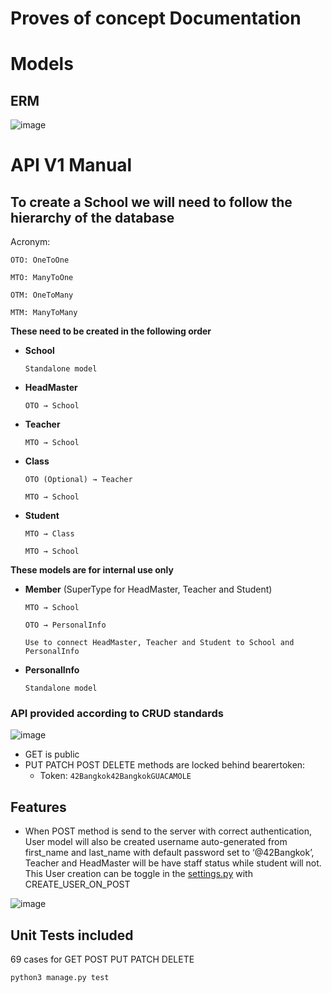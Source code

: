 # Proves of concept Documentation

# Models

## ERM

![image](https://user-images.githubusercontent.com/46592735/211150034-9ecb858b-e15b-44ed-9d1d-2b0119ef1583.png)

# API V1 Manual

## To create a School we will need to follow the **hierarchy of the database**

Acronym:

`OTO: OneToOne`

`MTO: ManyToOne`

`OTM: OneToMany`

`MTM: ManyToMany`

**These need to be created in the following order**

- **School**
    
    `Standalone model`
    
- **HeadMaster**
    
    `OTO → School`
    
- **Teacher**
    
    `MTO → School`
    
- **Class**
    
    `OTO (Optional) → Teacher`
    
    `MTO → School`
    
- **Student**
    
    `MTO → Class`
    
    `MTO → School`
    

**These models are for internal use only**

- **Member** (SuperType for HeadMaster, Teacher and Student)
    
    `MTO → School`
    
    `OTO → PersonalInfo`
    
    `Use to connect HeadMaster, Teacher and Student to School and PersonalInfo`
    
- **PersonalInfo**
    
    `Standalone model`
    

### API provided according to CRUD standards

![image](https://user-images.githubusercontent.com/46592735/211150067-90b82e28-534e-4cca-aa7f-f1b5a62fbd94.png)

- GET is public
- PUT PATCH POST DELETE methods are locked behind bearertoken:
    - Token: `42Bangkok42BangkokGUACAMOLE`

## Features

- When POST method is send to the server with correct authentication, User model will also be created username auto-generated from first_name and last_name with default password set to ‘@42Bangkok’, Teacher and HeadMaster will be have staff status while student will not. This User creation can be toggle in the [settings.py](http://settings.py) with CREATE_USER_ON_POST

![image](https://user-images.githubusercontent.com/46592735/211150079-513f2d3e-cff6-44db-ac4e-a89bd8480bcc.png)

## Unit Tests included

69 cases for 
GET
POST
PUT
PATCH
DELETE
```
python3 manage.py test
```
